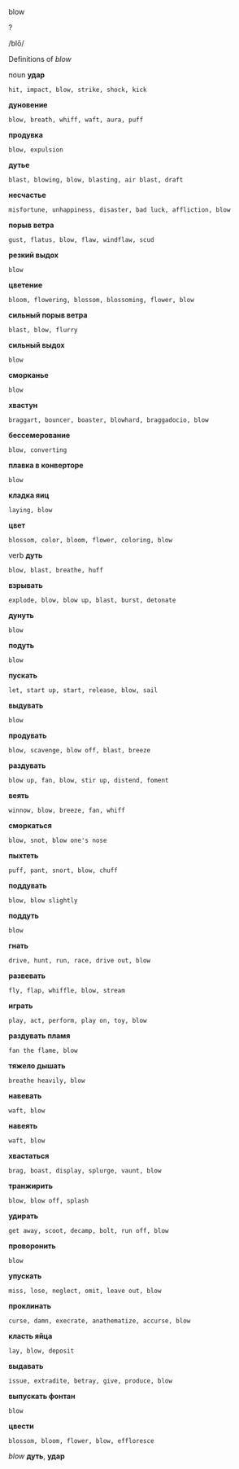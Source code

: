 blow

?

/blō/

Definitions of _blow_

noun
**удар**

    hit, impact, blow, strike, shock, kick
**дуновение**

    blow, breath, whiff, waft, aura, puff
**продувка**

    blow, expulsion
**дутье**

    blast, blowing, blow, blasting, air blast, draft
**несчастье**

    misfortune, unhappiness, disaster, bad luck, affliction, blow
**порыв ветра**

    gust, flatus, blow, flaw, windflaw, scud
**резкий выдох**

    blow
**цветение**

    bloom, flowering, blossom, blossoming, flower, blow
**сильный порыв ветра**

    blast, blow, flurry
**сильный выдох**

    blow
**сморканье**

    blow
**хвастун**

    braggart, bouncer, boaster, blowhard, braggadocio, blow
**бессемерование**

    blow, converting
**плавка в конверторе**

    blow
**кладка яиц**

    laying, blow
**цвет**

    blossom, color, bloom, flower, coloring, blow

verb
**дуть**

    blow, blast, breathe, huff
**взрывать**

    explode, blow, blow up, blast, burst, detonate
**дунуть**

    blow
**подуть**

    blow
**пускать**

    let, start up, start, release, blow, sail
**выдувать**

    blow
**продувать**

    blow, scavenge, blow off, blast, breeze
**раздувать**

    blow up, fan, blow, stir up, distend, foment
**веять**

    winnow, blow, breeze, fan, whiff
**сморкаться**

    blow, snot, blow one's nose
**пыхтеть**

    puff, pant, snort, blow, chuff
**поддувать**

    blow, blow slightly
**поддуть**

    blow
**гнать**

    drive, hunt, run, race, drive out, blow
**развевать**

    fly, flap, whiffle, blow, stream
**играть**

    play, act, perform, play on, toy, blow
**раздувать пламя**

    fan the flame, blow
**тяжело дышать**

    breathe heavily, blow
**навевать**

    waft, blow
**навеять**

    waft, blow
**хвастаться**

    brag, boast, display, splurge, vaunt, blow
**транжирить**

    blow, blow off, splash
**удирать**

    get away, scoot, decamp, bolt, run off, blow
**проворонить**

    blow
**упускать**

    miss, lose, neglect, omit, leave out, blow
**проклинать**

    curse, damn, execrate, anathematize, accurse, blow
**класть яйца**

    lay, blow, deposit
**выдавать**

    issue, extradite, betray, give, produce, blow
**выпускать фонтан**

    blow
**цвести**

    blossom, bloom, flower, blow, effloresce

_blow_
**дуть**, **удар**
